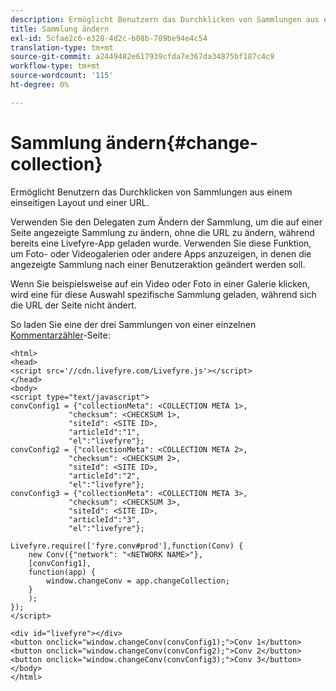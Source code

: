 ```yaml
---
description: Ermöglicht Benutzern das Durchklicken von Sammlungen aus einem einseitigen Layout und einer URL.
title: Sammlung ändern
exl-id: 5cfae2c6-e328-4d2c-b08b-709be94e4c54
translation-type: tm+mt
source-git-commit: a2449482e617939cfda7e367da34875bf187c4c9
workflow-type: tm+mt
source-wordcount: '115'
ht-degree: 0%

---
```


# Sammlung ändern{#change-collection}

Ermöglicht Benutzern das Durchklicken von Sammlungen aus einem einseitigen Layout und einer URL.

Verwenden Sie den Delegaten zum Ändern der Sammlung, um die auf einer Seite angezeigte Sammlung zu ändern, ohne die URL zu ändern, während bereits eine Livefyre-App geladen wurde. Verwenden Sie diese Funktion, um Foto- oder Videogalerien oder andere Apps anzuzeigen, in denen die angezeigte Sammlung nach einer Benutzeraktion geändert werden soll.

Wenn Sie beispielsweise auf ein Video oder Foto in einer Galerie klicken, wird eine für diese Auswahl spezifische Sammlung geladen, während sich die URL der Seite nicht ändert.

So laden Sie eine der drei Sammlungen von einer einzelnen [Kommentarzähler](/help/implementation/c-advanced-topics/t-display-comment-count.md)-Seite:

```
<html> 
<head> 
<script src='//cdn.livefyre.com/Livefyre.js'></script> 
</head> 
<body> 
<script type="text/javascript"> 
convConfig1 = {"collectionMeta": <COLLECTION META 1>, 
             "checksum": <CHECKSUM 1>, 
             "siteId": <SITE ID>, 
             "articleId":"1", 
             "el":"livefyre"}; 
convConfig2 = {"collectionMeta": <COLLECTION META 2>, 
             "checksum": <CHECKSUM 2>, 
             "siteId": <SITE ID>, 
             "articleId":"2", 
             "el":"livefyre"}; 
convConfig3 = {"collectionMeta": <COLLECTION META 3>, 
             "checksum": <CHECKSUM 3>, 
             "siteId": <SITE ID>, 
             "articleId":"3", 
             "el":"livefyre"}; 
  
Livefyre.require(['fyre.conv#prod'],function(Conv) { 
    new Conv({"network": "<NETWORK NAME>"}, 
    [convConfig1], 
    function(app) {  
        window.changeConv = app.changeCollection; 
    } 
    ); 
}); 
</script> 
  
<div id="livefyre"></div> 
<button onclick="window.changeConv(convConfig1);">Conv 1</button> 
<button onclick="window.changeConv(convConfig2);">Conv 2</button> 
<button onclick="window.changeConv(convConfig3);">Conv 3</button> 
</body> 
</html>
```
